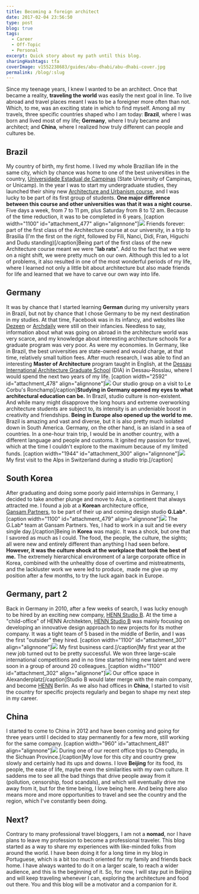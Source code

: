 ```yaml
---
title: Becoming a foreign architect
date: 2017-02-04 23:56:50
type: post
blog: true
tags:
  - Career
  - Off-Topic
  - Personal
excerpt: Quick story about my path until this blog.
sharingHashtags: tfa
coverImage: v1552238683/guides/abu-dhabi/abu-dhabi-cover.jpg
permalink: /blog/:slug
---
```


Since my teenage years, I knew I wanted to be an architect. Once that became a reality, **traveling the world** was easily the next goal in line. To live abroad and travel places meant I was to be a foreigner more often than not. Which, to me, was an exciting state in which to find myself. Among all my travels, three specific countries shaped who I am today: **Brazil**, where I was born and lived most of my life; **Germany**, where I truly became and architect; and **China**, where I realized how truly different can people and cultures be.

## Brazil

My country of birth, my first home. I lived my whole Brazilian life in the same city, which by chance was home to one of the best universities in the country, [Universidade Estadual de Campinas](http://www.unicamp.br/) (State University of Campinas, or Unicamp). In the year I was to start my undergraduate studies, they launched their shiny new [Architecture and Urbanism course](http://www.fec.unicamp.br/itf/index_1.php?pg=59.php&dpto=10&secaoGeral=9), and I was lucky to be part of its first group of students. **One major difference between this course and other universities was that it was a night course.** Five days a week, from 7 to 11 pm, plus Saturday from 8 to 12 am. Because of the time reduction, it was to be completed in 6 years. \[caption width="1100" id="attachment_477" align="alignnone"\]![](http://theforeignarchitect.com/wp-content/uploads/2017/02/3003_1088024294462_7689642_n.jpg) Friends forever: part of the first class of the Architecture course at our university, in a trip to Brasilia (I'm the first on the right, followed by Fili, Nanci, Didi, Fran, Higuchi and Dudu standing)\[/caption\]Being part of the first class of the new Architecture course meant we were "**lab rats**". Add to the fact that we were on a night shift, we were pretty much on our own. Although this led to a lot of problems, it also resulted in one of the most wonderful periods of my life, where I learned not only a little bit about architecture but also made friends for life and learned that we have to carve our own way into life.

## Germany

It was by chance that I started learning **German** during my university years in Brazil, but not by chance that I chose Germany to be my next destination in my studies. At that time, Facebook was in its infancy, and websites like [Dezeen](https://www.dezeen.com) or [Archdaily](http://www.archdaily.com) were still on their infancies. Needless to say, information about what was going on abroad in the architecture world was very scarce, and my knowledge about interesting architecture schools for a graduate program was very poor. As were my economies. In Germany, like in Brazil, the best universities are state-owned and would charge, at that time, relatively small tuition fees. After much research, I was able to find an interesting **Master of Architecture** program taught in English, at the [Dessau International Architecture Graduate School](https://www.afg.hs-anhalt.de/maa/) (DIA) in Dessau-Rosslau, where I would spend the next two years of my life. \[caption width="2592" id="attachment_478" align="alignnone"\]![](http://theforeignarchitect.com/wp-content/uploads/2017/02/IMG_1658.jpg) Our studio group on a visit to Le Corbu's Ronchamp\[/caption\]**Studying in Germany opened my eyes to what architectural education can be.** In Brazil, studio culture is non-existent. And while many might disapprove the long hours and extreme overworking architecture students are subject to, its intensity is an undeniable boost in creativity and friendships. **Being in Europe also opened up the world to me.** Brazil is amazing and vast and diverse, but it is also pretty much isolated down in South America. Germany, on the other hand, is an island in a sea of countries. In a one-hour train trip, I would be in another country, with a different language and people and customs. It ignited my passion for travel, which at the time I couldn't explore to the maximum because of my limited funds. \[caption width="1944" id="attachment_300" align="alignnone"\]![](http://theforeignarchitect.com/wp-content/uploads/2017/02/IMG_1568-e1488328187524.jpg) My first visit to the Alps in Switzerland during a studio trip.\[/caption\]

## South Korea

After graduating and doing some poorly paid internships in Germany, I decided to take another plunge and move to Asia, a continent that always attracted me. I found a job at a **Korean** architecture office, [Gansam](http://www.gansam.com)[ Partners](#), to be part of their up and coming design studio **G.Lab\***. \[caption width="1100" id="attachment_479" align="alignnone"\]![](http://theforeignarchitect.com/wp-content/uploads/2017/02/27002_417123087106_1014529_n.jpg) The G.Lab\* team at Gansam Partners. Yes, I had to work in a suit and tie every single day.\[/caption\]Being in **Korea** was magic. It was a shock, but one that I savored as much as I could. The food, the people, the culture, the sights; all were new and entirely different than anything I had seen before. **However, it was the culture shock at the workplace that took the best of me.** The extremely hierarchical environment of a large corporate office in Korea, combined with the unhealthy dose of overtime and mistreatments, and the lackluster work we were led to produce,  made me give up my position after a few months, to try the luck again back in Europe.

## Germany, part 2

Back in Germany in 2010, after a few weeks of search, I was lucky enough to be hired by an exciting new company, [HENN Studio B](http://www.archdaily.com/tag/henn-studio-b). At the time a "child-office" of HENN Architekten, [HENN Studio B](http://www.archdaily.com/tag/henn-studio-b) was mainly focusing on developing an innovative design approach to new projects for its mother company. It was a tight team of 5 based in the middle of Berlin, and I was the first "outsider" they hired. \[caption width="1100" id="attachment_301" align="alignnone"\]![](http://theforeignarchitect.com/wp-content/uploads/2017/02/l_2592_1936_EA28A8C4-9F40-4AF7-B8BB-55102AEF889D.jpeg) My first business card.\[/caption\]My first year at the new job turned out to be pretty successful. We won three large-scale international competitions and in no time started hiring new talent and were soon in a group of around 20 colleagues. \[caption width="1100" id="attachment_302" align="alignnone"\]![](http://theforeignarchitect.com/wp-content/uploads/2017/02/studiobpanorama-e1489313746754.jpg) Our office space in Alexanderplatz\[/caption\]Studio B would later merge with the main company, and become [HENN](http://henn.com) Berlin. As we also had offices in **China**, I started to visit the country for specific projects regularly and began to shape my next step in my career.

## China

I started to come to China in 2012 and have been coming and going for three years until I decided to stay permanently for a few more, still working for the same company. \[caption width="960" id="attachment_481" align="alignnone"\]![](http://theforeignarchitect.com/wp-content/uploads/2017/02/15032107_10211416934282841_2423928420398258157_n-1.jpg) During one of our recent office trips to Chengdu, in the Sichuan Province.\[/caption\]My love for this city and country grew slowly and certainly had its ups and downs. I love **Beijing** for its food, its people, the ease of life, maybe even the similarities with my own culture. It saddens me to see all the bad things that drive people away from it (pollution, censorship, food scandals), and which will eventually drive me away from it, but for the time being, I love being here. And being here also means more and more opportunities to travel and see the country and the region, which I've constantly been doing.

## Next?

Contrary to many professional travel bloggers, I am not a **nomad**, nor I have plans to leave my profession to become a professional traveler. This blog started as a way to share my experiences with like-minded folks from around the world. I have been doing it for a long time in my blog in Portuguese, which is a bit too much oriented for my family and friends back home. I have always wanted to do it on a larger scale, to reach a wider audience, and this is the beginning of it. So, for now, I will stay put in Beijing and will keep traveling whenever I can, exploring the architecture and food out there. You and this blog will be a motivator and a companion for it.
